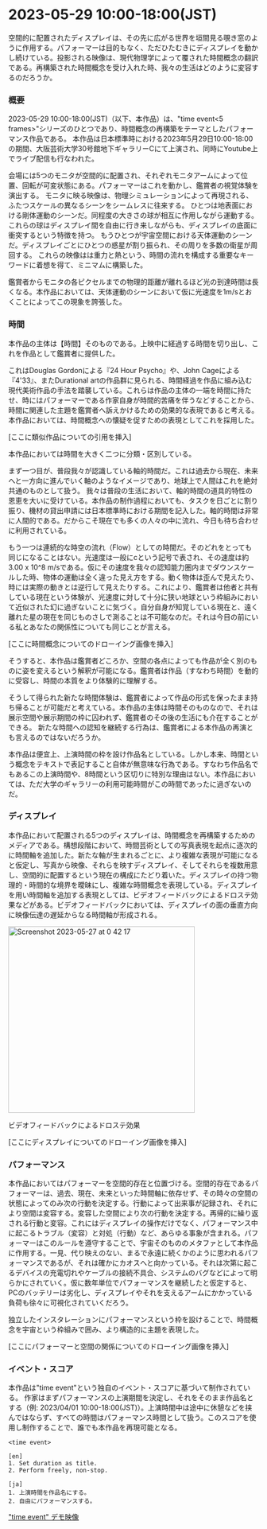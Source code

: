 # 2023-05-29 10:00-18:00(JST)

<!-- イントロ -->
空間的に配置されたディスプレイは、その先に広がる世界を垣間見る覗き窓のように作用する。パフォーマーは目的もなく、ただひたむきにディスプレイを動かし続けている。投影される映像は、現代物理学によって覆された時間概念の翻訳である。再構築された時間概念を受け入れた時、我々の生活はどのように変容するのだろうか。

<!-- # 概要 -->
  ### 概要

  2023-05-29 10:00-18:00(JST)（以下、本作品）は、"time event<5 frames>"シリーズのひとつであり、時間概念の再構築をテーマとしたパフォーマンス作品である。
  本作品は日本標準時における2023年5月29日10:00-18:00の期間、大阪芸術大学30号館地下ギャラリーCにて上演され、同時にYoutube上でライブ配信も行なわれた。

  会場には5つのモニタが空間的に配置され、それぞれモニタアームによって位置、回転が可変状態にある。パフォーマーはこれを動かし、鑑賞者の視覚体験を演出する。
  モニタに映る映像は、物理シミュレーションによって再現される、ふたつスケールの異なるシーンをシームレスに往来する。
  ひとつは地表面における剛体運動のシーンだ。同程度の大きさの球が相互に作用しながら運動する。これらの球はディスプレイ間を自由に行き来しながらも、ディスプレイの底面に衝突するという特徴を持つ。
  もうひとつが宇宙空間における天体運動のシーンだ。ディスプレイごとにひとつの惑星が割り振られ、その周りを多数の衛星が周回する。
  これらの映像はは重力と熱という、時間の流れを構成する重要なキーワードに着想を得て、ミニマムに構築した。

  鑑賞者からモニタの各ピクセルまでの物理的距離が離れるほど光の到達時間は長くなる。本作品においては、天体運動のシーンにおいて仮に光速度を1m/sとおくことによってこの現象を誇張した。

<!-- # 本題 -->
  ### 時間

  <!-- ## 時間が作品の主体であること -->
  本作品の主体は【時間】そのものである。上映中に経過する時間を切り出し、これを作品として鑑賞者に提供した。

  <!-- ## 類似作品への言及 -->
  これはDouglas Gordonによる『24 Hour Psycho』や、John Cageによる『4'33』、またDurational artの作品群に見られる、時間経過を作品に組み込む現代美術作品の手法を踏襲している。これらは作品の主体の一端を時間に持たせ、時にはパフォーマーである作家自身が時間的苦痛を伴うなどすることから、時間に関連した主題を鑑賞者へ訴えかけるための効果的な表現であると考える。本作品においては、時間概念への懐疑を促すための表現としてこれを採用した。

  [ここに類似作品についての引用を挿入]

  <!-- ## 二種類の時間 -->
  本作品においては時間を大きく二つに分類・区別している。

  <!-- ## 時間の道具的特性 -->
  まず一つ目が、普段我々が認識している軸的時間だ。これは過去から現在、未来へと一方向に進んでいく軸のようなイメージであり、地球上で人間はこれを絶対共通のものとして扱う。
  我々は普段の生活において、軸的時間の道具的特性の恩恵を大いに受けている。本作品の制作過程においても、タスクを日ごとに割り振り、機材の貸出申請には日本標準時における期間を記入した。軸的時間は非常に人間的である。だからこそ現在でも多くの人々の中に流れ、今日も待ち合わせに利用されている。

  <!-- ## 一般的な時間という概念について -->
  もう一つは連続的な時空の流れ（Flow）としての時間だ。そのどれをとっても同じになることはない。光速度は一般にcという記号で表され、その速度は約3.00 x 10^8 m/sである。仮にその速度を我々の認知能力圏内までダウンスケールした時、物体の運動は全く違った見え方をする。動く物体は歪んで見えたり、時には実際の動きとは逆行して見えたりする。これにより、鑑賞者は他者と共有している現在という体験が、光速度に対して十分に狭い地球という枠組みにおいて近似された幻に過ぎないことに気づく。自分自身が知覚している現在と、遠く離れた星の現在を同じものさしで測ることは不可能なのだ。それは今目の前にいる私とあなたの関係性についても同じことが言える。

  [ここに時間概念についてのドローイング画像を挿入]

  <!-- ## 再構築された時間概念における当作への影響 -->
  そうすると、本作品は鑑賞者どころか、空間の各点によっても作品が全く別のものに姿を変えるという解釈が可能になる。鑑賞者は作品（すなわち時間）を動的に受容し、時間の本質をより体験的に理解する。

  <!-- ## 再構築された時間概念における当作の発展性 -->
  そうして得られた新たな時間体験は、鑑賞者によって作品の形式を保ったまま持ち帰ることが可能だと考えている。本作品の主体は時間そのものなので、それは展示空間や展示期間の枠に囚われず、鑑賞者のその後の生活にも介在することができる。
  新たな時間への認知を継続する行為は、鑑賞者による本作品の再演とも言えるのではないだろうか。

  <!-- ## 軸的時間との付き合い方 -->
  本作品は便宜上、上演時間の枠を設け作品名としている。しかし本来、時間という概念をテキストで表記すること自体が無意味な行為である。すなわち作品名でもあるこの上演時間や、8時間という区切りに特別な理由はない。本作品においては、ただ大学のギャラリーの利用可能時間がこの時間であったに過ぎないのだ。

  ### ディスプレイ

  <!-- ディスプレイについて -->
  本作品において配置される5つのディスプレイは、時間概念を再構築するためのメディアである。構想段階において、時間芸術としての写真表現を起点に逐次的に時間軸を追加した。新たな軸が生まれるごとに、より複雑な表現が可能になると仮定し、写真から映像、それらを映すディスプレイ、そしてそれらを複数用意し、空間的に配置するという現在の構成にたどり着いた。ディスプレイの持つ物理的・時間的な境界を曖昧にし、複雑な時間概念を表現している。ディスプレイを用い時間軸を追加する表現としては、ビデオフィードバックによるドロステ効果などがある。ビデオフィードバックにおいては、ディスプレイの面の垂直方向に映像伝達の遅延からなる時間軸が形成される。

<img width="375" alt="Screenshot 2023-05-27 at 0 42 17" src="https://github.com/aratius/Concepts/assets/59504416/5425a5de-ecae-4c47-a353-69a31c5576ad">

ビデオフィードバックによるドロステ効果

  [ここにディスプレイについてのドローイング画像を挿入]

  ### パフォーマンス

  <!-- パフォーマーについて -->
  本作品においてはパフォーマーを空間的存在と位置づける。空間的存在であるパフォーマーは、過去、現在、未来といった時間軸に依存せず、その時々の空間の状態によってのみ次の行動を決定する。行動によって出来事が記録され、それにより空間は変容する。変容した空間により次の行動を決定する。再帰的に繰り返される行動と変容。これにはディスプレイの操作だけでなく、パフォーマンス中に起こるトラブル（変容）と対処（行動）など、あらゆる事象が含まれる。パフォーマーはこのルールを遵守することで、宇宙そのもののメタファとして本作品に作用する。一見、代り映えのない、まるで永遠に続くかのように思われるパフォーマンスであるが、それは確かにカオスへと向かっている。それは次第に起こるデバイスの充電切れやケーブルの接続不具合、システムのバグなどによって明らかにされていく。仮に数年単位でパフォーマンスを継続したと仮定すると、PCのバッテリーは劣化し、ディスプレイやそれを支えるアームにかかっている負荷も徐々に可視化されていくだろう。

  独立したインスタレーションにパフォーマンスという枠を設けることで、時間概念を宇宙という枠組みで囲み、より構造的に主題を表現した。

  [ここにパフォーマーと空間の関係についてのドローイング画像を挿入]

<!-- # スコアについて -->
### イベント・スコア

本作品は"time event"という独自のイベント・スコアに基づいて制作されている。
作家はまずパフォーマンスの上演期間を決定し、それをそのまま作品名とする（例: 2023/04/01 10:00-18:00(JST)）。上演時間中は途中に休憩などを挟んではならず、すべての時間はパフォーマンス時間として扱う。このスコアを使用し制作することで、誰でも本作品を再現可能となる。

```
<time event>

[en]
1. Set duration as title.
2. Perform freely, non-stop.

[ja]
1. 上演時間を作品名にする。
2. 自由にパフォーマンスする。
```

["time event" デモ映像](https://youtu.be/RZUcuwObH4o)

